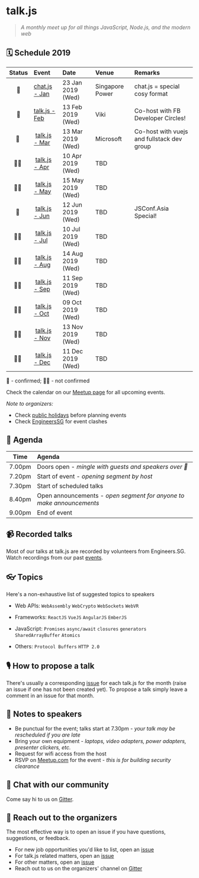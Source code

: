 # talk.js

> _A monthly meet up for all things JavaScript, Node.js, and the modern web_

## 🗓 Schedule 2019

 Status | Event   | Date                         | Venue  | Remarks |
:------:|:--------|:-----------------------------|:-------|:--------|
 🤘 | [chat.js - Jan][18] | 23 Jan 2019 (Wed)  | Singapore Power | chat.js = special cosy format
 🤘 | [talk.js - Feb][17] | 13 Feb 2019 (Wed)  | Viki | Co-host with FB Developer Circles!
 🤘 | [talk.js - Mar][19] | 13 Mar 2019 (Wed)  | Microsoft | Co-host with vuejs and fullstack dev group
 🤷‍♀️ | [talk.js - Apr][#] | 10 Apr 2019 (Wed)  | TBD | 
 🤷‍♀️ | [talk.js - May][#] | 15 May 2019 (Wed)  | TBD | 
 🤘 | [talk.js - Jun][#] | 12 Jun 2019 (Wed)  | TBD | JSConf.Asia Special!
 🤷‍♀️ | [talk.js - Jul][#] | 10 Jul 2019 (Wed)  | TBD | 
 🤷‍♀️ | [talk.js - Aug][#] | 14 Aug 2019 (Wed)  | TBD | 
 🤷‍♀️ | [talk.js - Sep][#] | 11 Sep 2019 (Wed)  | TBD | 
 🤷‍♀️ | [talk.js - Oct][#] | 09 Oct 2019 (Wed)  | TBD | 
 🤷‍♀️ | [talk.js - Nov][#] | 13 Nov 2019 (Wed)  | TBD | 
 🤷‍♀️ | [talk.js - Dec][#] | 11 Dec 2019 (Wed)  | TBD | 


🤘 - confirmed; 🤷‍♀️ - not confirmed

[#]: https://github.com/SingaporeJS/talk.js/issues/ "talk.js"
[18]: https://github.com/SingaporeJS/talk.js/issues/18 "chat.js - January 2019"
[17]: https://github.com/SingaporeJS/talk.js/issues/17 "talk.js - February 2019"
[19]: https://github.com/SingaporeJS/talk.js/issues/19 "talk.js - March 2019"

Check the calendar on our [Meetup page](https://www.meetup.com/Singapore-JS/events/) for all upcoming events.

_Note to organizers:_
- Check [public holidays](http://www.mom.gov.sg/employment-practices/public-holidays) before planning events
- Check [EngineersSG](https://engineers.sg/events/) for event clashes

## 📅 Agenda

Time   | Agenda
------ | :-----
7.00pm | Doors open - _mingle with guests and speakers over 🍕_
7.20pm | Start of event - _opening segment by host_
7.30pm | Start of scheduled talks
8.40pm | Open announcements - _open segment for anyone to make announcements_
9.00pm | End of event

## 📹 Recorded talks

Most of our talks at talk.js are recorded by volunteers from Engineers.SG. Watch recordings from our past [events](https://engineers.sg/organization/singaporejs).

## 👓 Topics

Here's a non-exhaustive list of suggested topics to speakers

- Web APIs: `WebAssembly` `WebCrypto` `WebSockets` `WebVR`

- Frameworks: `ReactJS` `VueJS` `AngularJS` `EmberJS`

- JavaScript: `Promises` `async/await` `closures` `generators` `SharedArrayBuffer` `Atomics`

- Others: `Protocol Buffers` `HTTP 2.0`

## 🎙 How to propose a talk

There's usually a corresponding [issue](https://github.com/SingaporeJS/talk.js/issues) for each talk.js for the month (raise an issue if one has not been created yet). To propose a talk simply leave a comment in an issue for that month.

## 📝 Notes to speakers

- Be punctual for the event; talks start at 7.30pm - _your talk may be rescheduled if you are late_
- Bring your own equipment - _laptops, video adapters, power adapters, presenter clickers, etc._
- Request for wifi access from the host
- RSVP on [Meetup.com](https://www.meetup.com/Singapore-JS) for the event - _this is for building security clearance_

## 👋 Chat with our community

Come say hi to us on [Gitter](https://gitter.im/SingaporeJS/home).

## 💬 Reach out to the organizers

The most effective way is to open an issue if you have questions, suggestions, or feedback.

- For new job opportunities you'd like to list, open an [issue](https://github.com/SingaporeJS/jobs/issues/new)
- For talk.js related matters, open an [issue](https://github.com/SingaporeJS/talk.js/issues/new)
- For other matters, open an [issue](https://github.com/SingaporeJS/organizers/issues/new)
- Reach out to us on the organizers' channel on [Gitter](https://gitter.im/SingaporeJS/organizers)
